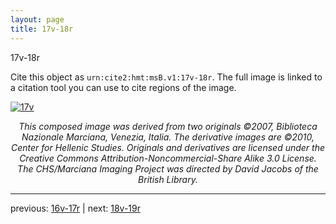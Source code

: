 ```yaml
---
layout: page
title: 17v-18r
---
```


17v-18r

Cite this object as `urn:cite2:hmt:msB.v1:17v-18r`. The full image is linked to a citation tool you can use to cite regions of the image.

[![17v](http://www.homermultitext.org/iipsrv?IIIF=/project/homer/pyramidal/deepzoom/hmt/vbbifolio/v1/vb_17v_18r.tif/full/800,/0/default.jpg)](http://www.homermultitext.org/ict2/?urn=urn:cite2:hmt:vbbifolio.v1:vb_17v_18r) 

<p style="text-align: center; font-style: italic;">This composed image was derived from two originals ©2007, Biblioteca Nazionale Marciana, Venezia, Italia. The derivative images are ©2010, Center for Hellenic Studies. Originals and derivatives are licensed under the Creative Commons Attribution-Noncommercial-Share Alike 3.0 License. The CHS/Marciana Imaging Project was directed by David Jacobs of the British Library.</p>

---

previous: [16v-17r](../16v-17r/) | next: [18v-19r](../18v-19r/)
